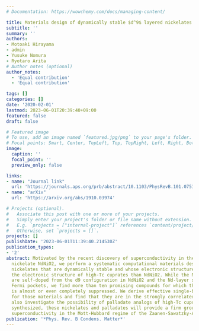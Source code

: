 ```yaml
---
# Documentation: https://wowchemy.com/docs/managing-content/

title: Materials design of dynamically stable $d^9$ layered nickelates
subtitle: ''
summary: ''
authors:
- Motoaki Hirayama
- admin
- Yusuke Nomura
- Ryotaro Arita
# Author notes (optional)
author_notes:
  - 'Equal contribution'
  - 'Equal contribution'

tags: []
categories: []
date: '2020-02-01'
lastmod: 2023-06-01T20:39:40+09:00
featured: false
draft: false

# Featured image
# To use, add an image named `featured.jpg/png` to your page's folder.
# Focal points: Smart, Center, TopLeft, Top, TopRight, Left, Right, BottomLeft, Bottom, BottomRight.
image:
  caption: ''
  focal_point: ''
  preview_only: false

links:
- name: "Journal link"
  url: 'https://journals.aps.org/prb/abstract/10.1103/PhysRevB.101.075107'
- name: "arXiv"
  url: 'https://arxiv.org/abs/1910.03974'

# Projects (optional).
#   Associate this post with one or more of your projects.
#   Simply enter your project's folder or file name without extension.
#   E.g. `projects = ["internal-project"]` references `content/project/deep-learning/index.md`.
#   Otherwise, set `projects = []`.
projects: []
publishDate: '2023-06-01T11:39:40.214530Z'
publication_types:
- '2'
abstract: Motivated by the recent discovery of superconductivity in the Sr-doped layered
  nickelate NdNiO2, we perform a systematic computational materials design of layered
  nickelates that are dynamically stable and whose electronic structure better mimics
  the electronic structure of high-Tc cuprates than NdNiO2. While the Ni 3d orbitals
  are self-doped from the d9 configuration in NdNiO2 and the Nd-layer states form
  Fermi pockets, we find more than ten promising compounds for which the self-doping
  is almost or even completely suppressed. We derive effective single-band models
  for those materials and find that they are in the strongly correlated regime. We
  also investigate the possibility of palladate analogs of high-Tc cuprates. Once
  synthesized, these nickelates and palladates will provide a firm ground for studying
  superconductivity in the Mott-Hubbard regime of the Zaanen-Sawatzky-Allen classification.
publication: '*Phys. Rev. B Condens. Matter*'
---
```

